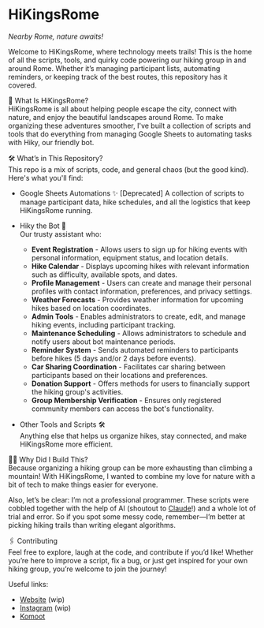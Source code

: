 # HiKingsRome  
*Nearby Rome, nature awaits!*

Welcome to HiKingsRome, where technology meets trails! This is the home of all the scripts, tools, and quirky code powering our hiking group in and around Rome. Whether it’s managing participant lists, automating reminders, or keeping track of the best routes, this repository has it covered.

🌟 What Is HiKingsRome?  
HiKingsRome is all about helping people escape the city, connect with nature, and enjoy the beautiful landscapes around Rome. To make organizing these adventures smoother, I've built a collection of scripts and tools that do everything from managing Google Sheets to automating tasks with Hiky, our friendly bot.

🛠️ What’s in This Repository?  
This repo is a mix of scripts, code, and general chaos (but the good kind). Here's what you'll find:

- Google Sheets Automations ✨ [Deprecated]
A collection of scripts to manage participant data, hike schedules, and all the logistics that keep HiKingsRome running.

- Hiky the Bot 🤖  
Our trusty assistant who:
  - **Event Registration** - Allows users to sign up for hiking events with personal information, equipment status, and location details.
  - **Hike Calendar** - Displays upcoming hikes with relevant information such as difficulty, available spots, and dates.
  - **Profile Management** - Users can create and manage their personal profiles with contact information, preferences, and privacy settings.
  - **Weather Forecasts** - Provides weather information for upcoming hikes based on location coordinates.
  - **Admin Tools** - Enables administrators to create, edit, and manage hiking events, including participant tracking.
  - **Maintenance Scheduling** - Allows administrators to schedule and notify users about bot maintenance periods.
  - **Reminder System** - Sends automated reminders to participants before hikes (5 days and/or 2 days before events).
  - **Car Sharing Coordination** - Facilitates car sharing between participants based on their locations and preferences.
  - **Donation Support** - Offers methods for users to financially support the hiking group's activities.
  - **Group Membership Verification** - Ensures only registered community members can access the bot's functionality.

- Other Tools and Scripts 🛠️  
Anything else that helps us organize hikes, stay connected, and make HiKingsRome more efficient.

🤷‍♂️ Why Did I Build This?  
Because organizing a hiking group can be more exhausting than climbing a mountain! With HiKingsRome, I wanted to combine my love for nature with a bit of tech to make things easier for everyone.

Also, let’s be clear: I’m not a professional programmer. These scripts were cobbled together with the help of AI (shoutout to [Claude](https://claude.ai/)!) and a whole lot of trial and error. So if you spot some messy code, remember—I’m better at picking hiking trails than writing elegant algorithms.

🖇️ Contributing  
Feel free to explore, laugh at the code, and contribute if you’d like! Whether you’re here to improve a script, fix a bug, or just get inspired for your own hiking group, you’re welcome to join the journey!

Useful links:
- [Website](https://www.hikingsrome.com/) (wip)
- [Instagram](https://www.instagram.com/hikingsrome/) (wip)
- [Komoot](https://www.komoot.com/it-it/user/3261856743261)
